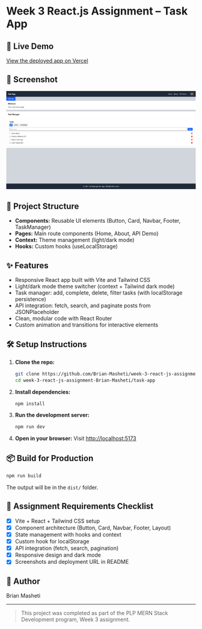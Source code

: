 # Week 3 React.js Assignment – Task App

## 🚀 Live Demo
[View the deployed app on Vercel](https://week-3-react-js-assignment-brian-ma.vercel.app/)

## 📸 Screenshot
![Task App Screenshot](./images/task-app.png)

## 📂 Project Structure
- **Components:** Reusable UI elements (Button, Card, Navbar, Footer, TaskManager)
- **Pages:** Main route components (Home, About, API Demo)
- **Context:** Theme management (light/dark mode)
- **Hooks:** Custom hooks (useLocalStorage)

## ✨ Features
- Responsive React app built with Vite and Tailwind CSS
- Light/dark mode theme switcher (context + Tailwind dark mode)
- Task manager: add, complete, delete, filter tasks (with localStorage persistence)
- API integration: fetch, search, and paginate posts from JSONPlaceholder
- Clean, modular code with React Router
- Custom animation and transitions for interactive elements

## 🛠️ Setup Instructions
1. **Clone the repo:**
   ```sh
   git clone https://github.com/Brian-Masheti/week-3-react-js-assignment-Brian-Masheti.git
   cd week-3-react-js-assignment-Brian-Masheti/task-app
   ```
2. **Install dependencies:**
   ```sh
   npm install
   ```
3. **Run the development server:**
   ```sh
   npm run dev
   ```
4. **Open in your browser:**
   Visit [http://localhost:5173](http://localhost:5173)

## 📦 Build for Production
```sh
npm run build
```
The output will be in the `dist/` folder.

## 📝 Assignment Requirements Checklist
- [x] Vite + React + Tailwind CSS setup
- [x] Component architecture (Button, Card, Navbar, Footer, Layout)
- [x] State management with hooks and context
- [x] Custom hook for localStorage
- [x] API integration (fetch, search, pagination)
- [x] Responsive design and dark mode
- [x] Screenshots and deployment URL in README

## 👤 Author
Brian Masheti

---

> This project was completed as part of the PLP MERN Stack Development program, Week 3 assignment.
